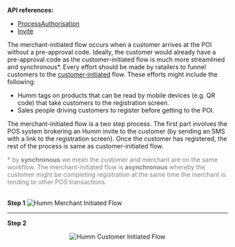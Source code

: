 <strong>API references: </strong>

 - <a href="/api/process_authorisation/">ProcessAuthorisation</a>
 - <a href="/api/invite/">Invite</a>

The merchant-initiated flow occurs when a customer arrives at the POI without a pre-approval code. Ideally, the customer would already have a pre-approval code as the customer-initiated flow is much more streamlined and synchronous*. Every effort should be made by ratailers to funnel customers to the <a href="/process/customer_initiated_flow/">customer-initiated</a> flow. These efforts might include the following:

* Humm tags on products that can be read by mobile devices (e.g. QR code) that take customers to the registration screen.
* Sales people driving customers to register before getting to the POI.

The merchant-initiated flow is a two step process. The first part involves the POS system brokering an Humm invite to the customer (by sending an SMS with a link to the registration screen). Once the customer has registered, the rest of the process is same as customer-initiated flow.

<div style="color: grey;">* by <b>synchronous</b> we mean the customer and merchant are on the same workflow. The merchant-initiated flow is <b>asynchronous</b> whereby the customer might be completing registration at the same time the merchant is tending to other POS transactions.</div><br/>


<strong>Step 1</strong>
<img src="/img/flows/cust-init-1.png" alt="Humm Merchant Initiated Flow">

---

<strong>Step 2</strong>

<p style="text-align: center;"><img src="/img/flows/cust-init-2.png" alt="Humm Customer Initiated Flow"></p>
